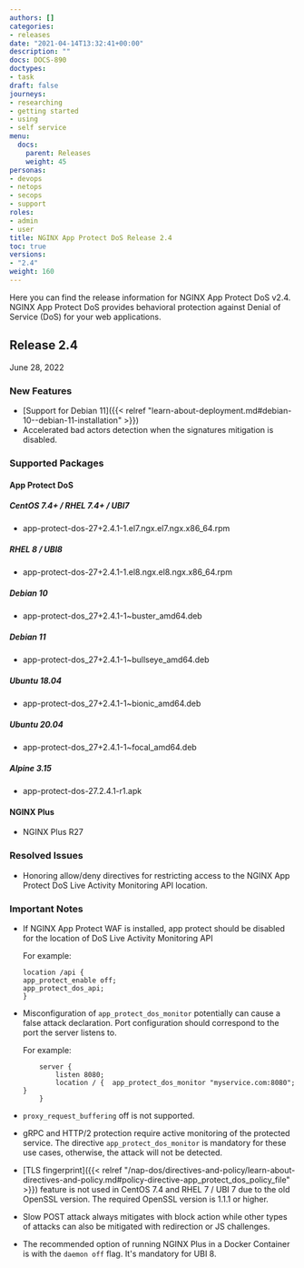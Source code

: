 ```yaml
---
authors: []
categories:
- releases
date: "2021-04-14T13:32:41+00:00"
description: ""
docs: DOCS-890
doctypes:
- task
draft: false
journeys:
- researching
- getting started
- using
- self service
menu:
  docs:
    parent: Releases
    weight: 45
personas:
- devops
- netops
- secops
- support
roles:
- admin
- user
title: NGINX App Protect DoS Release 2.4
toc: true
versions:
- "2.4"
weight: 160
---
```


Here you can find the release information for NGINX App Protect DoS v2.4. NGINX App Protect DoS provides behavioral protection against Denial of Service (DoS) for your web applications. 

## Release 2.4

June 28, 2022

### New Features

- [Support for Debian 11]({{< relref "learn-about-deployment.md#debian-10--debian-11-installation" >}})
- Accelerated bad actors detection when the signatures mitigation is disabled.

### Supported Packages

#### App Protect DoS

##### CentOS 7.4+ / RHEL 7.4+ / UBI7
- app-protect-dos-27+2.4.1-1.el7.ngx.el7.ngx.x86_64.rpm

##### RHEL 8 / UBI8
- app-protect-dos-27+2.4.1-1.el8.ngx.el8.ngx.x86_64.rpm

##### Debian 10
- app-protect-dos_27+2.4.1-1~buster_amd64.deb

##### Debian 11
- app-protect-dos_27+2.4.1-1~bullseye_amd64.deb

##### Ubuntu 18.04
- app-protect-dos_27+2.4.1-1~bionic_amd64.deb

##### Ubuntu 20.04
- app-protect-dos_27+2.4.1-1~focal_amd64.deb

##### Alpine 3.15
- app-protect-dos-27.2.4.1-r1.apk

#### NGINX Plus
- NGINX Plus R27

### Resolved Issues

- Honoring allow/deny directives for restricting access to the NGINX App Protect DoS Live Activity Monitoring API location.

### Important Notes

- If NGINX App Protect WAF is installed, app protect should be disabled for the location of DoS Live Activity Monitoring API

    For example:
    ```shell
    location /api {
    app_protect_enable off;
    app_protect_dos_api;
    }
    ```

- Misconfiguration of `app_protect_dos_monitor` potentially can cause a false attack declaration. 
Port configuration should correspond to the port the server listens to.

    For example:
    ```shell
        server {
            listen 8080;
            location / {  app_protect_dos_monitor "myservice.com:8080";  }
        }
    ```

- `proxy_request_buffering` off is not supported.

- gRPC and HTTP/2 protection require active monitoring of the protected service. The directive `app_protect_dos_monitor` is mandatory for these use cases, otherwise, the attack will not be detected.

- [TLS fingerprint]({{< relref "/nap-dos/directives-and-policy/learn-about-directives-and-policy.md#policy-directive-app_protect_dos_policy_file" >}}) feature is not used in CentOS 7.4 and RHEL 7 / UBI 7 due to the old OpenSSL version. The required OpenSSL version is 1.1.1 or higher.

- Slow POST attack always mitigates with block action while other types of attacks can also be mitigated with redirection or JS challenges.

- The recommended option of running NGINX Plus in a Docker Container is with the `daemon off` flag. It's mandatory for UBI 8.